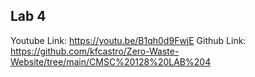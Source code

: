 Lab 4
------------------------------------------------
Youtube Link: https://youtu.be/B1qh0d9FwjE
Github Link: https://github.com/kfcastro/Zero-Waste-Website/tree/main/CMSC%20128%20LAB%204
